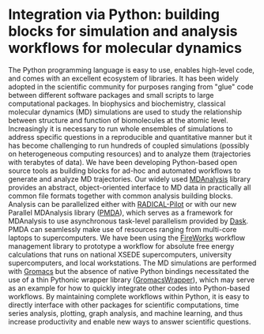# Integration via Python: building blocks for simulation and analysis workflows for molecular dynamics

The Python programming language is easy to use, enables high-level code, and comes with an excellent ecosystem of libraries. It has been widely adopted in the scientific community for purposes ranging from "glue" code between different software packages and small scripts to large computational packages. In biophysics and biochemistry, classical molecular dynamics (MD) simulations are used to study the relationship between structure and function of biomolecules at the atomic level. Increasingly it is necessary to run whole ensembles of simulations to address specific questions in a reproducible and quantitative manner but it has become challenging to run hundreds of coupled simulations (possibly on heterogeneous computing resources) and to analyze them (trajectories with terabytes of data). We have been developing Python-based open source tools as building blocks for ad-hoc and automated workflows to generate and analyze MD trajectories. Our widely used [MDAnalysis](https://mdanalysis.org) library provides an abstract, object-oriented interface to MD data in practically all common file formats together with common analysis building blocks. Analysis can be parallelized either with [RADICAL-Pilot](https://radical-cybertools.github.io/radical-pilot/) or with our new Parallel MDAnalysis library ([PMDA](https://mdanalysis.org/pmda/)), which serves as a framework for MDAnalysis to use asynchronous task-level parallelism provided by [Dask](https://dask.org/). PMDA can seamlessly make use of resources ranging from multi-core laptops to supercomputers. We have been using the [FireWorks](https://materialsproject.github.io/fireworks/) workflow management library to prototype a workflow for absolute free energy calculations that runs on national XSEDE supercomputers, university supercomputers, and local workstations. The MD simulations are performed with [Gromacs](http://www.gromacs.org) but the absence of native Python bindings necessitated the use of a thin Pythonic wrapper library ([GromacsWrapper](https://github.com/Becksteinlab/GromacsWrapper)), which may serve as an example for how to quickly integrate other codes into Python-based workflows. By maintaining complete workflows within Python, it is easy to directly interface with other packages for scientific computations, time series analysis, plotting, graph analysis, and machine learning, and thus increase productivity and enable new ways to answer scientific questions.
